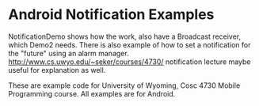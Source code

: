 Android Notification Examples
===========

NotificationDemo shows how the work, also have a Broadcast receiver, which Demo2 needs.
There is also example of how to set a notification for the "future" using an alarm manager.
http://www.cs.uwyo.edu/~seker/courses/4730/  notification lecture maybe useful for explanation as well.

These are example code for University of Wyoming, Cosc 4730 Mobile Programming course.
All examples are for Android.

